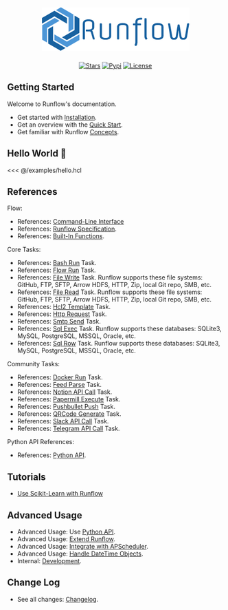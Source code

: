<h1 align="center">
  <img alt="Runflow" src="/logo.png">
</h1>

<div align="center">

[![Stars](https://img.shields.io/github/stars/soasme/runflow?style=social)](https://github.com/soasme/runflow)
[![Pypi](https://img.shields.io/pypi/v/runflow?style=social)](https://pypi.org/project/runflow/)
[![License](https://img.shields.io/github/license/soasme/runflow?style=social)](https://github.com/soasme/runflow/blob/main/LICENSE)

</div>

## Getting Started

Welcome to Runflow's documentation.

* Get started with [Installation](installation.md).
* Get an overview with the [Quick Start](quickstart.md).
* Get familiar with Runflow [Concepts](concepts.md).

## Hello World 👋

<<< @/examples/hello.hcl

## References

Flow:

* References: [Command-Line Interface](cli.md)
* References: [Runflow Specification](flow-spec.md).
* References: [Built-In Functions](builtin-functions.md).

Core Tasks:

* References: [Bash Run](tasks/bash-run.md) Task.
* References: [Flow Run](tasks/flow-run.md) Task.
* References: [File Write](tasks/file-write.md) Task. Runflow supports these file systems: GitHub, FTP, SFTP, Arrow HDFS, HTTP, Zip, local Git repo, SMB, etc.
* References: [File Read](tasks/file-read.md) Task. Runflow supports these file systems: GitHub, FTP, SFTP, Arrow HDFS, HTTP, Zip, local Git repo, SMB, etc.
* References: [Hcl2 Template](tasks/hcl2-template.md) Task.
* References: [Http Request](tasks/http-request.md) Task.
* References: [Smtp Send](tasks/smtp-send.md) Task.
* References: [Sql Exec](tasks/sql-exec.md) Task. Runflow supports these databases: SQLite3, MySQL, PostgreSQL, MSSQL, Oracle, etc.
* References: [Sql Row](tasks/sql-row.md) Task. Runflow supports these databases: SQLite3, MySQL, PostgreSQL, MSSQL, Oracle, etc.

Community Tasks:

* References: [Docker Run](tasks/docker-run.md) Task.
* References: [Feed Parse](tasks/feed-parse.md) Task.
* References: [Notion API Call](tasks/notion-api-call.md) Task.
* References: [Papermill Execute](tasks/papermill-execute.md) Task.
* References: [Pushbullet Push](tasks/pushbullet-push.md) Task.
* References: [QRCode Generate](tasks/qrcode-generate.md) Task.
* References: [Slack API Call](tasks/slack-api-call.md) Task.
* References: [Telegram API Call](tasks/telegram-api-call.md) Task.

Python API References:

* References: [Python API](https://runflow.org/references/runflow/index.html).

## Tutorials

* [Use Scikit-Learn with Runflow](tutorials/sklearn-and-runflow.md)

## Advanced Usage

* Advanced Usage: Use [Python API](python-api.md).
* Advanced Usage: [Extend Runflow](extend-runflow.md).
* Advanced Usage: [Integrate with APScheduler](integrations/apscheduler.md).
* Advanced Usage: [Handle DateTime Objects](integrations/datetime.md).
* Internal: [Development](dev.md).

## Change Log

* See all changes: [Changelog](changelog.md).
